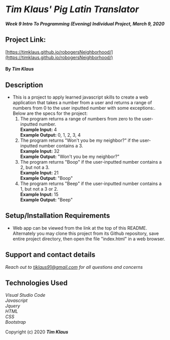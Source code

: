 # _Tim Klaus' Pig Latin Translator_

#### _*Week 9 Intro To Programming (Evening) Individual Project*, *March 9, 2020*_

## Project Link:
[https://timklaus.github.io/robogersNeighborhood/](https://timklaus.github.io/robogersNeighborhood/)

#### By _**Tim Klaus**_

## Description

* This is a project to apply learned javascript skills to create a web application that takes a number from a user and returns a range of numbers from 0 to the user inputted number with some exceptions:.   Below are the specs for the project:
  1. The program returns a range of numbers from zero to the user-inputted number.  
    **Example Input:** 4  
    **Example Output:** 0, 1, 2, 3, 4  
  2. The program returns "Won't you be my neighbor?" if the user-inputted number contains a 3.  
    **Example Input:** 32  
    **Example Output:** "Won't you be my neighbor?"  
  3. The program returns "Boop" if the user-inputted number contains a 2, but not a 3.  
    **Example Input:** 21  
    **Example Output:** "Boop"  
  4. The program returns "Beep" if the user-inputted number contains a 1, but not a 3 or 2.  
    **Example Input:** 15  
    **Example Output:** "Beep"  

    


## Setup/Installation Requirements

* Web app can be viewed from the link at the top of this README. Alternately you may clone this project from its Github repository, save entire project directory, then open the file "index.html" in a web browser.


## Support and contact details

_Reach out to tjklaus91@gmail.com for all questions and concerns_

## Technologies Used

_Visual Studio Code_  
_Javascript_  
_Jquery_    
_HTML_  
_CSS_  
_Bootstrap_

Copyright (c) 2020 **_Tim Klaus_**